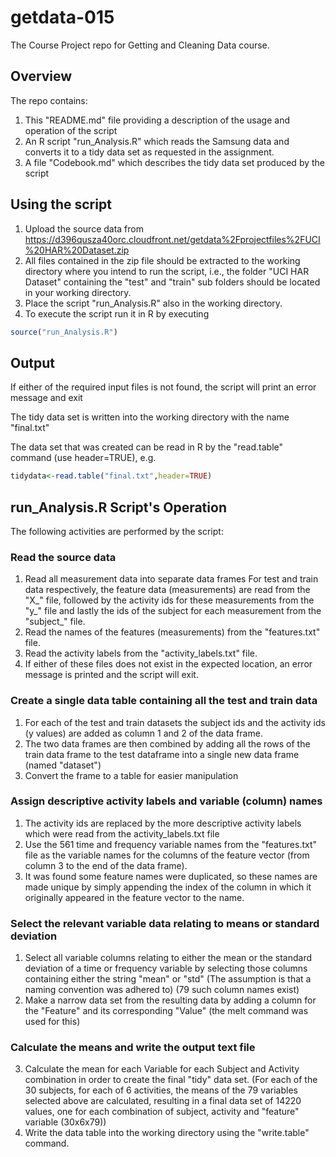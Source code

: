 # getdata-015
The Course Project repo for Getting and Cleaning Data course.
## Overview
The repo contains:

1. This "README.md" file providing a description of the usage and operation of the script
2. An R script "run_Analysis.R" which reads the Samsung data and converts it to 
a tidy data set as requested in the assignment.
3. A file "Codebook.md" which describes the tidy data set produced by the script

## Using the script
1. Upload the source data from 
https://d396qusza40orc.cloudfront.net/getdata%2Fprojectfiles%2FUCI%20HAR%20Dataset.zip
2. All files contained in the zip file should be extracted to the working directory
where you intend to run the script, i.e., the folder "UCI HAR Dataset" containing the "test"
and "train" sub folders should be located in your working directory.
3. Place the script "run_Analysis.R" also in the working directory.
4. To execute the script run it in R by executing 
```R
source("run_Analysis.R")
```

## Output
If either of the required input files is not found, the script will print an error message and exit

The tidy data set is written into the working directory with the name "final.txt"

The data set that was created can be read in R by the "read.table" command (use header=TRUE), e.g.
```R
tidydata<-read.table("final.txt",header=TRUE)
```

## run_Analysis.R Script's Operation
The following activities are performed by the script:

### Read the source data

1. Read all measurement data into separate data frames
For test and train data respectively, the feature data (measurements) are read from the "X_" file, followed by the activity ids for these measurements from the "y_" file and lastly the ids of the subject for each measurement from the "subject_" file.
2. Read the names of the features (measurements) from the "features.txt" file.
3. Read the activity labels from the "activity_labels.txt" file.
4.  If either of these files does not exist in the expected location, an error message is printed and the script will exit.

### Create a single data table containing all the test and train data

1. For each of the test and train datasets the subject ids and the activity ids (y values) are added as column 1 and 2 of the data frame.
2. The two data frames are then combined by adding all the rows of the train data frame to the test dataframe into a single new data frame (named "dataset")
3. Convert the frame to a table for easier manipulation

### Assign descriptive activity labels and variable (column) names

1. The activity ids are replaced by the more descriptive activity labels which were read from the activity_labels.txt file
2. Use the 561 time and frequency variable names from the "features.txt" file as the variable names for the columns of the feature vector (from column 3 to the end of the data frame).
3. It was found some feature names were duplicated, so these names are made unique by simply appending the index of the column in which it originally appeared in the feature vector to the name.

### Select the relevant variable data relating to means or standard deviation

1. Select all variable columns relating to either the mean or the standard deviation of a time or frequency variable by selecting those columns containing either the string "mean" or "std" (The assumption is that a naming convention was adhered to) (79 such column names exist)
2. Make a narrow data set from the resulting data by adding a column for the "Feature" and its corresponding "Value" (the melt command was used for this)

### Calculate the means and write the output text file

3. Calculate the mean for each Variable for each Subject and Activity combination in order to create the final "tidy" data set.  (For each of the 30 subjects, for each of 6 activities, the means of the 79 variables selected above are calculated, resulting in a final data set of 14220 values, one for each combination of subject, activity and "feature" variable (30x6x79))
4. Write the data table into the working directory using the "write.table" command.
